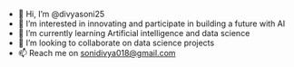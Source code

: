 - 👋 Hi, I’m @divyasoni25
- 👀 I’m interested in innovating and participate in building a future with AI
- 🌱 I’m currently learning Artificial intelligence and data science
- 💞️ I’m looking to collaborate on data science projects
- 📫 Reach me on sonidivya018@gmail.com

<!---
divyasoni25/divyasoni25 is a ✨ special ✨ repository because its `README.md` (this file) appears on your GitHub profile.
You can click the Preview link to take a look at your changes.
--->
